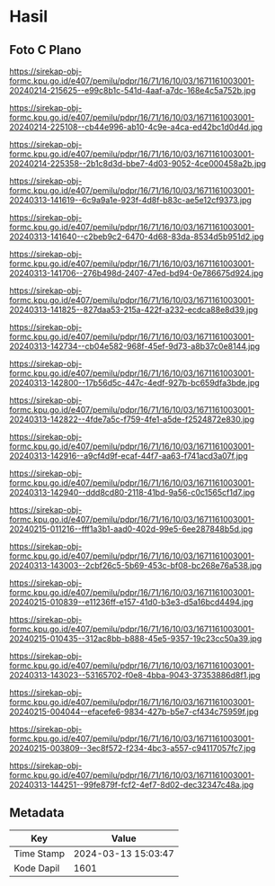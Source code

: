 # Hasil

## Foto C Plano

https://sirekap-obj-formc.kpu.go.id/e407/pemilu/pdpr/16/71/16/10/03/1671161003001-20240214-215625--e99c8b1c-541d-4aaf-a7dc-168e4c5a752b.jpg

https://sirekap-obj-formc.kpu.go.id/e407/pemilu/pdpr/16/71/16/10/03/1671161003001-20240214-225108--cb44e996-ab10-4c9e-a4ca-ed42bc1d0d4d.jpg

https://sirekap-obj-formc.kpu.go.id/e407/pemilu/pdpr/16/71/16/10/03/1671161003001-20240214-225358--2b1c8d3d-bbe7-4d03-9052-4ce000458a2b.jpg

https://sirekap-obj-formc.kpu.go.id/e407/pemilu/pdpr/16/71/16/10/03/1671161003001-20240313-141619--6c9a9a1e-923f-4d8f-b83c-ae5e12cf9373.jpg

https://sirekap-obj-formc.kpu.go.id/e407/pemilu/pdpr/16/71/16/10/03/1671161003001-20240313-141640--c2beb9c2-6470-4d68-83da-8534d5b951d2.jpg

https://sirekap-obj-formc.kpu.go.id/e407/pemilu/pdpr/16/71/16/10/03/1671161003001-20240313-141706--276b498d-2407-47ed-bd94-0e786675d924.jpg

https://sirekap-obj-formc.kpu.go.id/e407/pemilu/pdpr/16/71/16/10/03/1671161003001-20240313-141825--827daa53-215a-422f-a232-ecdca88e8d39.jpg

https://sirekap-obj-formc.kpu.go.id/e407/pemilu/pdpr/16/71/16/10/03/1671161003001-20240313-142734--cb04e582-968f-45ef-9d73-a8b37c0e8144.jpg

https://sirekap-obj-formc.kpu.go.id/e407/pemilu/pdpr/16/71/16/10/03/1671161003001-20240313-142800--17b56d5c-447c-4edf-927b-bc659dfa3bde.jpg

https://sirekap-obj-formc.kpu.go.id/e407/pemilu/pdpr/16/71/16/10/03/1671161003001-20240313-142822--4fde7a5c-f759-4fe1-a5de-f2524872e830.jpg

https://sirekap-obj-formc.kpu.go.id/e407/pemilu/pdpr/16/71/16/10/03/1671161003001-20240313-142916--a9cf4d9f-ecaf-44f7-aa63-f741acd3a07f.jpg

https://sirekap-obj-formc.kpu.go.id/e407/pemilu/pdpr/16/71/16/10/03/1671161003001-20240313-142940--ddd8cd80-2118-41bd-9a56-c0c1565cf1d7.jpg

https://sirekap-obj-formc.kpu.go.id/e407/pemilu/pdpr/16/71/16/10/03/1671161003001-20240215-011216--fff1a3b1-aad0-402d-99e5-6ee287848b5d.jpg

https://sirekap-obj-formc.kpu.go.id/e407/pemilu/pdpr/16/71/16/10/03/1671161003001-20240313-143003--2cbf26c5-5b69-453c-bf08-bc268e76a538.jpg

https://sirekap-obj-formc.kpu.go.id/e407/pemilu/pdpr/16/71/16/10/03/1671161003001-20240215-010839--e11236ff-e157-41d0-b3e3-d5a16bcd4494.jpg

https://sirekap-obj-formc.kpu.go.id/e407/pemilu/pdpr/16/71/16/10/03/1671161003001-20240215-010435--312ac8bb-b888-45e5-9357-19c23cc50a39.jpg

https://sirekap-obj-formc.kpu.go.id/e407/pemilu/pdpr/16/71/16/10/03/1671161003001-20240313-143023--53165702-f0e8-4bba-9043-37353886d8f1.jpg

https://sirekap-obj-formc.kpu.go.id/e407/pemilu/pdpr/16/71/16/10/03/1671161003001-20240215-004044--efacefe6-9834-427b-b5e7-cf434c75959f.jpg

https://sirekap-obj-formc.kpu.go.id/e407/pemilu/pdpr/16/71/16/10/03/1671161003001-20240215-003809--3ec8f572-f234-4bc3-a557-c94117057fc7.jpg

https://sirekap-obj-formc.kpu.go.id/e407/pemilu/pdpr/16/71/16/10/03/1671161003001-20240313-144251--99fe879f-fcf2-4ef7-8d02-dec32347c48a.jpg


## Metadata

| Key        | Value               |
| ---------- | ------------------- |
| Time Stamp | 2024-03-13 15:03:47 |
| Kode Dapil | 1601                |



